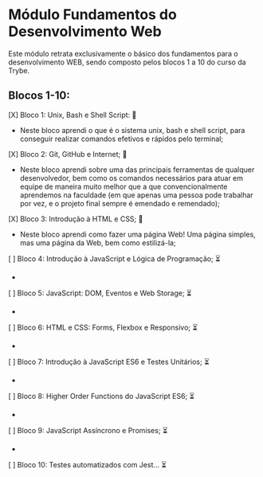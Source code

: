 # Módulo Fundamentos do Desenvolvimento Web

Este módulo retrata exclusivamente o básico dos fundamentos para o desenvolvimento WEB, sendo composto pelos blocos 1 a 10 do curso da Trybe.

## Blocos 1-10:
[X] Bloco 1: Unix, Bash e Shell Script: :rocket:

- Neste bloco aprendi o que é o sistema unix, bash e shell script, para conseguir realizar comandos efetivos e rápidos pelo terminal;

[X] Bloco 2: Git, GitHub e Internet; :rocket:

- Neste bloco aprendi sobre uma das principais ferramentas de qualquer desenvolvedor, bem como os comandos necessários para atuar em equipe de maneira muito melhor que a que convencionalmente aprendemos na faculdade (em que apenas uma pessoa pode trabalhar por vez, e o projeto final sempre é emendado e remendado);

[X] Bloco 3: Introdução à HTML e CSS; :rocket:

- Neste bloco aprendi como fazer uma página Web! Uma página simples, mas uma página da Web, bem como estilizá-la; 

[ ] Bloco 4: Introdução à JavaScript e Lógica de Programação; :hourglass_flowing_sand:

-

[ ] Bloco 5: JavaScript: DOM, Eventos e Web Storage; :hourglass_flowing_sand:

-

[ ] Bloco 6: HTML e CSS: Forms, Flexbox e Responsivo; :hourglass_flowing_sand:

-

[ ] Bloco 7: Introdução à JavaScript ES6 e Testes Unitários; :hourglass_flowing_sand:

-

[ ] Bloco 8: Higher Order Functions do JavaScript ES6; :hourglass_flowing_sand:

-

[ ] Bloco 9: JavaScript Assíncrono e Promises; :hourglass_flowing_sand:

-

[ ] Bloco 10: Testes automatizados com Jest... :hourglass_flowing_sand: